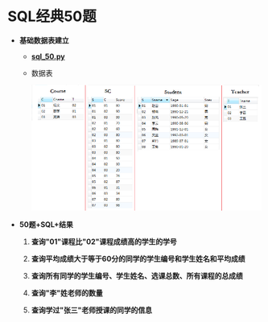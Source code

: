 # SQL经典50题

* **基础数据表建立**

   + [**sql_50.py**](https://github.com/Anfany/Python3-Practice/blob/master/sqlite/sql_50.py)
   
   + 数据表
   
     ![image](https://github.com/Anfany/Python3-Practice/blob/master/sqlite/ttable.png)

* **50题+SQL+结果**


   1. **查询"01"课程比"02"课程成绩高的学生的学号**
   
   
   2. **查询平均成绩大于等于60分的同学的学生编号和学生姓名和平均成绩**
   
   
   3. **查询所有同学的学生编号、学生姓名、选课总数、所有课程的总成绩**
   
   
   4. **查询"李"姓老师的数量**
   
   
   5. **查询学过"张三"老师授课的同学的信息**
